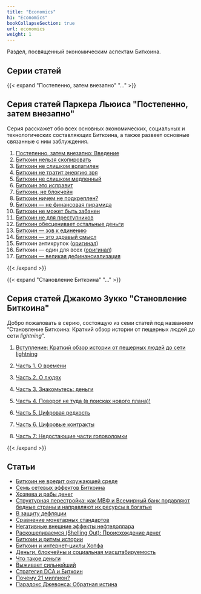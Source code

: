 ```yaml
---
title: "Economics"
h1: "Economics"
bookCollapseSection: true
url: economics
weight: 1
---
```


Раздел, посвященный экономическим аспектам Биткоина.

## Cерии статей 

{{< expand "Постепенно, затем внезапно" "..." >}}
## Серия статей Паркера Льюиса "Постепенно, затем внезапно"
Серия расскажет обо всех основных экономических, социальных и технологических составляющих Биткоина, а также развеет основные связанные с ним заблуждения.

1. [Постепенно, затем внезапно: Введение](/pzv/postepenno-zatem-vnezapno)
2. [Биткоин нельзя скопировать](/pzv/bitkoin-nelzya-skopirovat)
3. [Биткоин не слишком волатилен](/pzv/bitkoin-ne-slishkom-volatilen)
4. [Биткоин не тратит энергию зря](/pzv/bitkoin-ne-tratit-energiyu-zrya)
5. [Биткоин не слишком медленный](/pzv/bitkoin-ne-slishkom-medlennyj)
6. [Биткоин это исправит](/pzv/bitkoin-eto-ispravit)
7. [Биткоин, не блокчейн](/pzv/bitkoin-ne-blokchejn)
8. [Биткоин ничем не подкреплен?](/pzv/bitkoin-nichem-ne-podkreplen)
9. [Биткоин — не финансовая пирамида](/pzv/bitkoin-ne-finansovaya-piramida)
10. [Биткоин не может быть забанен](/pzv/bitkoin-ne-mozhet-byt-zabanen)
11. [Биткоин не для преступников](/pzv/bitkoin-ne-dlya-prestupnikov)
12. [Биткоин обесценивает остальные деньги](/pzv/bitkoin-obescenivaet-ostalnye-dengi)
13. [Биткоин — зов к единению](/pzv/bitkoin-zov-k-edineniyu)
14. [Биткоин — это здравый смысл](/pzv/bitkoin-eto-zdravyj-smysl)
15. Биткоин антихрупок ([оригинал](https://unchained.com/blog/bitcoin-is-antifragile/))
16. Биткоин — один для всех ([оригинал](https://unchained.com/blog/bitcoin-is-one-for-all/))
17. [Биткоин — великая дефинанcиализация](/pzv/bitkoin-velikaya-definancializaciya)

{{< /expand >}}

{{< expand "Становление Биткоина" "..." >}}
## Серия статей Джакомо Зукко "Становление Биткоина"
Добро пожаловать в серию, состоящую из семи статей под названием “Становление Биткоина: Краткий обзор истории от пещерных людей до сети _lightning_”.

1. [Вступление: Краткий обзор истории от пещерных людей до сети lightning](/sb/stanovlenie-intro)

2. [Часть 1. О времени](/sb/stanovlenie-1)

3. [Часть 2. О людях](/sb/stanovlenie-2)

4. [Часть 3. Знакомьтесь: деньги](/sb/stanovlenie-3)

5. [Часть 4. Поворот не туда (в поисках нового плана)!](/sb/stanovlenie-4)

6. [Часть 5. Цифровая редкость](/sb/stanovlenie-5)

7. [Часть 6. Цифровые контракты](/sb/stanovlenie-6)

8. [Часть 7: Недостающие части головоломки](/sb/stanovlenie-7)

{{< /expand >}}

## Статьи

- [Биткоин не вредит окружающей среде](/bitkoin-ne-vredit-okruzhayushej-srede)
- [Семь сетевых эффектов Биткоина](/sem-setevyh-effektov-bitkoina)
- [Хозяева и рабы денег](/hozyaeva-i-raby-deneg)
- [Структурная перестройка: как МВФ и Всемирный банк подавляют бедные страны и направляют их ресурсы в богатые](/strukturnaya-perestrojka)
- [В защиту дефляции](/v-zashchitu-deflyacii)
- [Сравнение монетарных стандартов](/sravnenie-monetarnyh-standartov)
- [Негативные внешние эффекты нефтедоллара](/negativnye-effekty-neftedollara)
- [Раскошеливаемся (Shelling Out): Происхождение денег](/raskoshelivaemsya)
- [Биткоин и ритмы истории](/bitcoin-i-ritmy-istorii)
- [Биткоин и интернет-циклы Хопфа](/bitcoin-i-internet-cikly-hopfa)
- [Деньги, блокчейны и социальная масштабируемость](/dengi-blokchejny-i-socialnaya-masshtabiruemost)
- [Что такое деньги](/chto-takoe-dengi)
- [Выживает сильнейший](/vyzhivaet-silnejshij)
- [Стратегия DCA и Биткоин](/strategiya-dca)
- [Почему 21 миллион?](/pochemu-21-million)
- [Парадокс Джевонса: Обратная истина](/jevons_paradox)